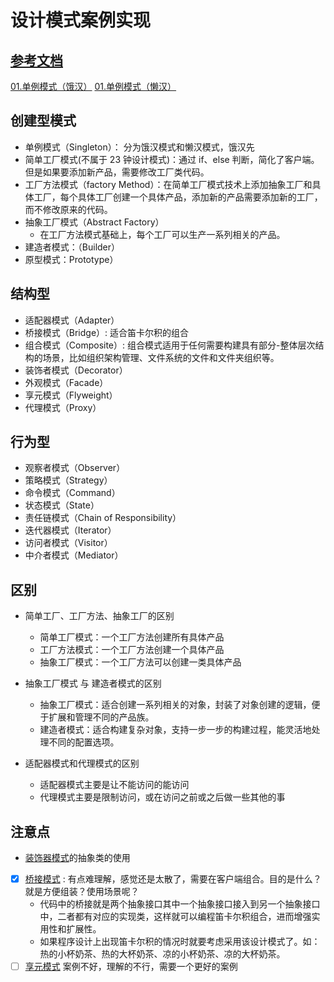 # 设计模式案例实现

## [参考文档](https://github.com/youngyangyang04/kama-DesignPattern)

[01.单例模式（饿汉）](./create/01-singleton-hunger.ts)
[01.单例模式（懒汉）](./create/01-singleton-lazy.ts)

## 创建型模式

- 单例模式（Singleton）： 分为饿汉模式和懒汉模式，饿汉先
- 简单工厂模式(不属于 23 钟设计模式)：通过 if、else 判断，简化了客户端。但是如果要添加新产品，需要修改工厂类代码。
- 工厂方法模式（factory Method）：在简单工厂模式技术上添加抽象工厂和具体工厂，每个具体工厂创建一个具体产品，添加新的产品需要添加新的工厂，而不修改原来的代码。
- 抽象工厂模式（Abstract Factory）
  - 在工厂方法模式基础上，每个工厂可以生产一系列相关的产品。
- 建造者模式：（Builder）
- 原型模式：Prototype）

## 结构型

- 适配器模式（Adapter）
- 桥接模式（Bridge）: 适合笛卡尔积的组合
- 组合模式（Composite）: 组合模式适用于任何需要构建具有部分-整体层次结构的场景，比如组织架构管理、文件系统的文件和文件夹组织等。
- 装饰者模式（Decorator）
- 外观模式（Facade）
- 享元模式（Flyweight）
- 代理模式（Proxy）

## 行为型

- 观察者模式（Observer）
- 策略模式（Strategy）
- 命令模式（Command）
- 状态模式（State）
- 责任链模式（Chain of Responsibility）
- 迭代器模式（Iterator）
- 访问者模式（Visitor）
- 中介者模式（Mediator）

## 区别

- 简单工厂、工厂方法、抽象工厂的区别
  - 简单工厂模式：一个工厂方法创建所有具体产品
  - 工厂方法模式：一个工厂方法创建一个具体产品
  - 抽象工厂模式：一个工厂方法可以创建一类具体产品

- 抽象工厂模式 与 建造者模式的区别
  - 抽象工厂模式：适合创建一系列相关的对象，封装了对象创建的逻辑，便于扩展和管理不同的产品族。
  - 建造者模式：适合构建复杂对象，支持一步一步的构建过程，能灵活地处理不同的配置选项。

- 适配器模式和代理模式的区别
  - 适配器模式主要是让不能访问的能访问
  - 代理模式主要是限制访问，或在访问之前或之后做一些其他的事

## 注意点

- [装饰器模式](./structural/04.decorator.ts)的抽象类的使用
- [x] [桥接模式](./structural/03.bridge.ts) : 有点难理解，感觉还是太散了，需要在客户端组合。目的是什么？就是方便组装？使用场景呢？
  - 代码中的桥接就是两个抽象接口其中一个抽象接口接入到另一个抽象接口中，二者都有对应的实现类，这样就可以编程笛卡尔积组合，进而增强实用性和扩展性。
  - 如果程序设计上出现笛卡尔积的情况时就要考虑采用该设计模式了。如：热的小杯奶茶、热的大杯奶茶、凉的小杯奶茶、凉的大杯奶茶。
- [ ] [享元模式](./structural/07.flyWeight.ts) 案例不好，理解的不行，需要一个更好的案例

